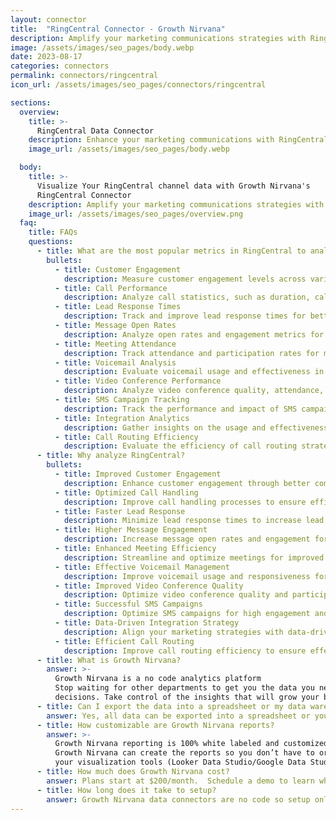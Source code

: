 ```yaml
---
layout: connector
title:  "RingCentral Connector - Growth Nirvana"
description: Amplify your marketing communications strategies with RingCentral integration, gaining a comprehensive view of customer interactions and driving better campaign results.
image: /assets/images/seo_pages/body.webp
date: 2023-08-17
categories: connectors
permalink: connectors/ringcentral
icon_url: /assets/images/seo_pages/connectors/ringcentral

sections:
  overview:
    title: >-
      RingCentral Data Connector
    description: Enhance your marketing communications with RingCentral integration. Seamlessly integrate with RingCentral's powerful communication platform, improving customer engagement and streamlining your marketing processes.
    image_url: /assets/images/seo_pages/body.webp

  body:
    title: >-
      Visualize Your RingCentral channel data with Growth Nirvana's
      RingCentral Connector
    description: Amplify your marketing communications strategies with RingCentral integration, gaining a comprehensive view of customer interactions and driving better campaign results.
    image_url: /assets/images/seo_pages/overview.png
  faq:
    title: FAQs
    questions:
      - title: What are the most popular metrics in RingCentral to analyze?
        bullets:
          - title: Customer Engagement
            description: Measure customer engagement levels across various communication channels.
          - title: Call Performance
            description: Analyze call statistics, such as duration, call volumes, and call outcomes.
          - title: Lead Response Times
            description: Track and improve lead response times for better customer experiences.
          - title: Message Open Rates
            description: Analyze open rates and engagement metrics for messages sent through RingCentral.
          - title: Meeting Attendance
            description: Track attendance and participation rates for meetings conducted via RingCentral.
          - title: Voicemail Analysis
            description: Evaluate voicemail usage and effectiveness in customer communication.
          - title: Video Conference Performance
            description: Analyze video conference quality, attendance, and participant engagement.
          - title: SMS Campaign Tracking
            description: Track the performance and impact of SMS campaigns.
          - title: Integration Analytics
            description: Gather insights on the usage and effectiveness of RingCentral integration.
          - title: Call Routing Efficiency
            description: Evaluate the efficiency of call routing strategies for optimal customer experiences.
      - title: Why analyze RingCentral?
        bullets:
          - title: Improved Customer Engagement
            description: Enhance customer engagement through better communication and personalized interactions.
          - title: Optimized Call Handling
            description: Improve call handling processes to ensure efficient and effective customer interactions.
          - title: Faster Lead Response
            description: Minimize lead response times to increase lead conversion rates.
          - title: Higher Message Engagement
            description: Increase message open rates and engagement for better communication outcomes.
          - title: Enhanced Meeting Efficiency
            description: Streamline and optimize meetings for improved collaboration and productivity.
          - title: Effective Voicemail Management
            description: Improve voicemail usage and responsiveness for better customer experiences.
          - title: Improved Video Conference Quality
            description: Optimize video conference quality and participant engagement for more productive meetings.
          - title: Successful SMS Campaigns
            description: Optimize SMS campaigns for high engagement and desired outcomes.
          - title: Data-Driven Integration Strategy
            description: Align your marketing strategies with data-driven insights from RingCentral integration analytics.
          - title: Efficient Call Routing
            description: Improve call routing efficiency to ensure effective customer communication and routing.
      - title: What is Growth Nirvana?
        answer: >-
          Growth Nirvana is a no code analytics platform 
          Stop waiting for other departments to get you the data you need to make critical business 
          decisions. Take control of the insights that will grow your business.
      - title: Can I export the data into a spreadsheet or my data warehouse?
        answer: Yes, all data can be exported into a spreadsheet or your data warehouse (Google BigQuery, AWS, Snowflake, Azure, etc)
      - title: How customizable are Growth Nirvana reports?
        answer: >-
          Growth Nirvana reporting is 100% white labeled and customized to your specifications.
          Growth Nirvana can create the reports so you don’t have to or you can connect
          your visualization tools (Looker Data Studio/Google Data Studio, Tableau, PowerBI, etc) to Growth Nirvana.
      - title: How much does Growth Nirvana cost?
        answer: Plans start at $200/month.  Schedule a demo to learn what plan is best for you.
      - title: How long does it take to setup?
        answer: Growth Nirvana data connectors are no code so setup only requires a few clicks.
---
```

